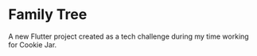# Family Tree

A new Flutter project created as a tech challenge during my time working for Cookie Jar.